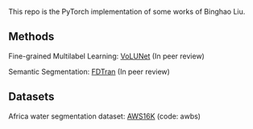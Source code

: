 This repo is the PyTorch implementation of some works of Binghao Liu.

## Methods
Fine-grained Multilabel Learning:
[VoLUNet](https://github.com/cv516Buaa/BinghaoLiu/tree/main/VoLUNet) (In peer review)

Semantic Segmentation:
[FDTran](https://github.com/cv516Buaa/BinghaoLiu/tree/main/FDTran) (In peer review)

## Datasets
Africa water segmentation dataset:
[AWS16K](https://pan.baidu.com/s/1_YdbGiGYKNv-lfhd2C5KlA) (code: awbs)
